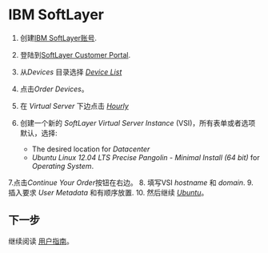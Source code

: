 # IBM SoftLayer

1. 创建[IBM SoftLayer账号](
   https://www.softlayer.com/cloud-servers/).
2. 登陆到[SoftLayer Customer Portal](
   https://control.softlayer.com/).
3. 从*Devices* 目录选择 [*Device List*](https://control.softlayer.com/devices)
4. 点击*Order Devices*。
5. 在 *Virtual Server* 下边点击 [*Hourly*](https://manage.softlayer.com/Sales/orderHourlyComputingInstance)
6. 创建一个新的 *SoftLayer Virtual Server Instance* (VSI)，所有表单或者选项默认，选择:

    - The desired location for *Datacenter*
    - *Ubuntu Linux 12.04 LTS Precise Pangolin - Minimal Install (64 bit)*
      for *Operating System*.

7.点击*Continue Your Order*按钮在右边。
8. 填写VSI *hostname* 和 *domain*.
9. 插入要求 *User Metadata* 和有顺序放置.
10. 然后继续 [*Ubuntu*](ubuntulinux.md)。

## 下一步

继续阅读 [用户指南](../UserGuide/README.md)。

